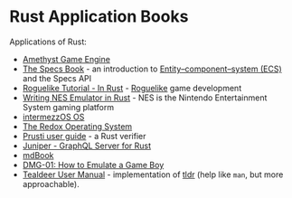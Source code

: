 # Rust Application Books

Applications of Rust:
* [Amethyst Game Engine](https://book.amethyst.rs/stable/)
* [The Specs Book](https://specs.amethyst.rs/docs/tutorials/) - an introduction to [Entity–component–system (ECS)](https://en.wikipedia.org/wiki/Entity_component_system) and the Specs API
* [Roguelike Tutorial - In Rust](https://bfnightly.bracketproductions.com/) - [Roguelike](https://en.wikipedia.org/wiki/Roguelike) game development
* [Writing NES Emulator in Rust](https://bugzmanov.github.io/nes_ebook/index.html) - NES is the Nintendo Entertainment System gaming platform
* [intermezzOS OS](http://intermezzos.github.io/book/second-edition/)
* [The Redox Operating System](https://doc.redox-os.org/book/)
* [Prusti user guide](https://viperproject.github.io/prusti-dev/user-guide/) - a Rust verifier
* [Juniper - GraphQL Server for Rust](https://graphql-rust.github.io/juniper/current/)
* [mdBook](https://rust-lang.github.io/mdBook/)
* [DMG-01: How to Emulate a Game Boy](https://rylev.github.io/DMG-01/public/book/)
* [Tealdeer User Manual](https://dbrgn.github.io/tealdeer/) - implementation of [tldr](https://github.com/tldr-pages/tldr) (help like `man`, but more approachable).
